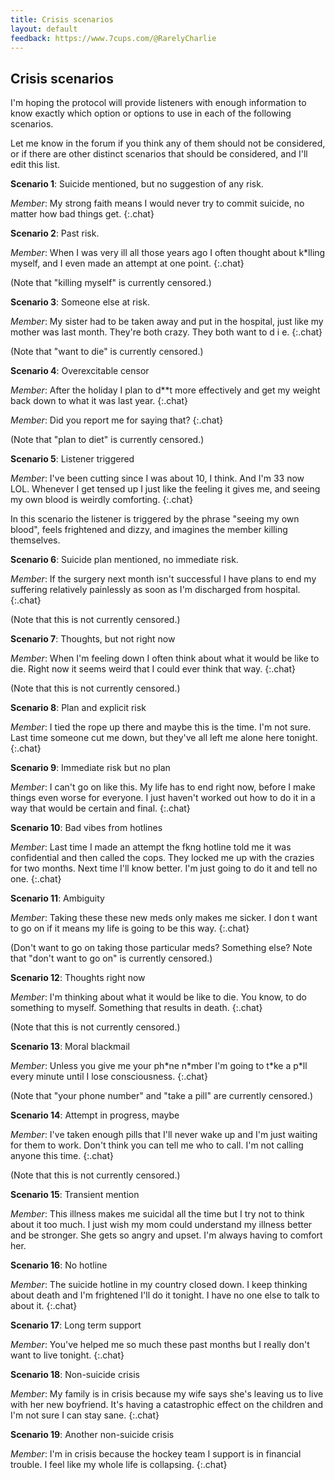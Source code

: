 ```yaml
---
title: Crisis scenarios
layout: default
feedback: https://www.7cups.com/@RarelyCharlie
---
```

<style>
  @import url("https://fonts.googleapis.com/css?family=Work+Sans:300,400,700");
  #content p.chat {font-family: "Work Sans", sans-serif; margin-left: 2em;}
</style>
## Crisis scenarios

I'm hoping the protocol will provide listeners with enough information to know exactly which option or options to use in each of the following scenarios.

Let me know in the forum if you think any of them should not be considered, or if there are other distinct scenarios that should be considered, and I'll edit this list.

**Scenario 1**: Suicide mentioned, but no suggestion of any risk.

*Member*: My strong faith means I would never try to commit suicide, no matter how bad things get.
{:.chat}

**Scenario 2**: Past risk.

*Member*: When I was very ill all those years ago I often thought about k\*lling myself, and I even made an attempt at one point.
{:.chat}

(Note that "killing myself" is currently censored.)

**Scenario 3**: Someone else at risk.

*Member*: My sister had to be taken away and put in the hospital, just like my mother was last month. They're both crazy. They both want to d i e.
{:.chat}

(Note that "want to die" is currently censored.)

**Scenario 4**: Overexcitable censor

*Member*: After the holiday I plan to d**t more effectively and get my weight back down to what it was last year.
{:.chat}

*Member*: Did you report me for saying that?
{:.chat}

(Note that "plan to diet" is currently censored.)

**Scenario 5**: Listener triggered

*Member*: I've been cutting since I was about 10, I think. And I'm 33 now LOL. Whenever I get tensed up I just like the feeling it gives me, and seeing my own blood is weirdly comforting.
{:.chat}

In this scenario the listener is triggered by the phrase "seeing my own blood", feels frightened and dizzy, and imagines the member killing themselves.

**Scenario 6**: Suicide plan mentioned, no immediate risk.

*Member*: If the surgery next month isn't successful I have plans to end my suffering relatively painlessly as soon as I'm discharged from hospital.
{:.chat}

(Note that this is not currently censored.)

**Scenario 7**: Thoughts, but not right now

*Member*: When I'm feeling down I often think about what it would be like to die. Right now it seems weird that I could ever think that way.
{:.chat}

(Note that this is not currently censored.)

**Scenario 8**: Plan and explicit risk

*Member*: I tied the rope up there and maybe this is the time. I'm not sure. Last time someone cut me down, but they've all left me alone here tonight.
{:.chat}

**Scenario 9**: Immediate risk but no plan

*Member*: I can't go on like this. My life has to end right now, before I make things even worse for everyone. I just haven't worked out how to do it in a way that would be certain and final.
{:.chat}

**Scenario 10**: Bad vibes from hotlines

*Member*: Last time I made an attempt the fkng hotline told me it was confidential and then called the cops. They locked me up with the crazies for two months. Next time I'll know better. I'm just going to do it and tell no one.
{:.chat}

**Scenario 11**: Ambiguity

*Member*: Taking these these new meds only makes me sicker. I don t want to go on if it means my life is going to be this way.
{:.chat}

(Don't want to go on taking those particular meds? Something else? Note that "don't want to go on" is currently censored.)

**Scenario 12**: Thoughts right now

*Member*: I'm thinking about what it would be like to die. You know, to do something to myself. Something that results in death.
{:.chat}

(Note that this is not currently censored.)

**Scenario 13**: Moral blackmail

*Member*: Unless you give me your ph\*ne n\*mber I'm going to t\*ke a p\*ll every minute until I lose consciousness.
{:.chat}

(Note that "your phone number" and "take a pill" are currently censored.)

**Scenario 14**: Attempt in progress, maybe

*Member*: I've taken enough pills that I'll never wake up and I'm just waiting for them to work. Don't think you can tell me who to call. I'm not calling anyone this time.
{:.chat}

(Note that this is not currently censored.)

**Scenario 15**: Transient mention

*Member*: This illness makes me suicidal all the time but I try not to think about it too much. I just wish my mom could understand my illness better and be stronger. She gets so angry and upset. I'm always having to comfort her.

**Scenario 16**: No hotline

*Member*: The suicide hotline in my country closed down. I keep thinking about death and I'm frightened I'll do it tonight. I have no one else to talk to about it.
{:.chat}

**Scenario 17**: Long term support

*Member*: You've helped me so much these past months but I really don't want to live tonight.
{:.chat}

**Scenario 18**: Non-suicide crisis

*Member*: My family is in crisis because my wife says she's leaving us to live with her new boyfriend. It's having a catastrophic effect on the children and I'm not sure I can stay sane.
{:.chat}

**Scenario 19**: Another non-suicide crisis

*Member*: I'm in crisis because the hockey team I support is in financial trouble. I feel like my whole life is collapsing.
{:.chat}

